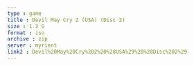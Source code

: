 ```yaml
---
type : game
title : Devil May Cry 2 (USA) (Disc 2)
size : 1.2 G
format : iso
archive : zip
server : myrient
link2 : Devil%20May%20Cry%202%20%28USA%29%20%28Disc%202%29
---
```

